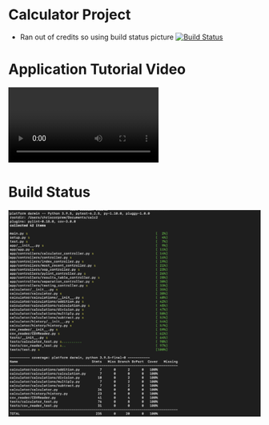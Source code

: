 # Calculator Project
+ Ran out of credits so using build status picture
[![Build Status](https://app.travis-ci.com/ccorprew22/calc2.svg?branch=static)](https://app.travis-ci.com/ccorprew22/calc2)

# Application Tutorial Video
![Tutorial](https://user-images.githubusercontent.com/43766100/146297822-cc19d965-1c01-4dba-ac23-a465a9b6b332.mp4)

# Build Status
![Build](readme_images/testing-coverage.png)




